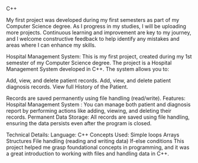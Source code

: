 C++

My first project was developed during my first semesters as part of my Computer Science degree. As I progress in my studies, I will be uploading more projects. Continuous learning and improvement are key to my journey, and I welcome constructive feedback to help identify any mistakes and areas where I can enhance my skills.

Hospital Management System:
This is my first project, created during my 1st semester of my Computer Science degree. The project is a Hospital Management System developed in C++. The system allows you to:

Add, view, and delete patient records.
Add, view, and delete patient diagnosis records.
View full History of the Patient.

Records are saved permanently using file handling (read/write).
Features:
Hospital Management System : You can manage both patient and diagnosis report by performing actions like adding, viewing, and deleting their records.
Permanent Data Storage: All records are saved using file handling, ensuring the data persists even after the program is closed.

Technical Details:
Language: C++
Concepts Used:
Simple loops
Arrays
Structures
File handling (reading and writing data)
If-else conditions
This project helped me grasp foundational concepts in programming, and it was a great introduction to working with files and handling data in C++.
